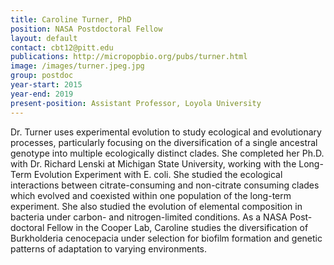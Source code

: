 ```yaml
---
title: Caroline Turner, PhD
position: NASA Postdoctoral Fellow
layout: default
contact: cbt12@pitt.edu
publications: http://micropopbio.org/pubs/turner.html
image: /images/turner.jpeg.jpg
group: postdoc
year-start: 2015
year-end: 2019
present-position: Assistant Professor, Loyola University
---
```


Dr. Turner uses experimental evolution to study ecological and evolutionary processes, particularly focusing on the diversification of a single ancestral genotype into multiple ecologically distinct clades. She completed her Ph.D. with Dr. Richard Lenski at Michigan State University, working with the Long-Term Evolution Experiment with E. coli. She studied the ecological interactions between citrate-consuming and non-citrate consuming clades which evolved and coexisted within one population of the long-term experiment. She also studied the evolution of elemental composition in bacteria under carbon- and nitrogen-limited conditions. As a NASA Post-doctoral Fellow in the Cooper Lab, Caroline studies the diversification of Burkholderia cenocepacia under selection for biofilm formation and genetic patterns of adaptation to varying environments. 